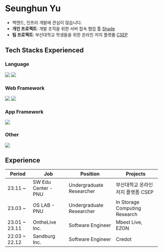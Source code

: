 # Seunghun Yu
- 백엔드, 인프라 개발에 관심이 많습니다.
- **개인 프로젝트**: 개발 조직을 위한 서버 접속 협업 툴 [Shade](https://github.com/hunsy9/Shade)
- **팀 프로젝트**: 부산대학교 학생들을 위한 온라인 저지 플랫폼 [CSEP](https://github.com/PNU-CSEP)
        
## Tech Stacks Experienced

### Language
<div>
<img src="https://img.shields.io/badge/Python-3776AB?style=flat&logo=Python&logoColor=white">
<img src="https://img.shields.io/badge/Java-007396?style=flat&logo=Java&logoColor=white">
</div>

### Web Framework
<div>
<img src="https://img.shields.io/badge/Spring Boot-6DB33F?style=flat&logo=Spring Boot&logoColor=white">
<img src="https://img.shields.io/badge/Vue.js-4FC08D?style=flat&logo=Vue.js&logoColor=white">
</div>

### App Framework
<img src="https://img.shields.io/badge/Flutter-02569B?style=flat&logo=Flutter&logoColor=white">

### Other
<img src="https://img.shields.io/badge/Docker-2496ED?style=flat&logo=Docker&logoColor=white">

## Experience
| Period        | Job                 | Position                 | Projects                 |
|---------------|---------------------|--------------------------|--------------------------|
| 23.11 ~       | SW Edu Center - PNU | Undergraduate Researcher | 부산대학교 온라인 저지 플랫폼 CSEP |
| 23.03 ~       | OS LAB - PNU        | Undergraduate Researcher | In Storage Computing Research |
| 23.01 ~ 23.11 | OntheLive Inc.      | Software Engineer        | Mbest Live, EZON |
| 22.03 ~ 22.12 | Sandburg Inc.       | Software Engineer        | Credot |

